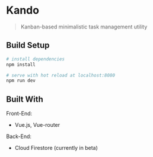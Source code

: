# Kando

> Kanban-based minimalistic task management utility

## Build Setup

``` bash
# install dependencies
npm install

# serve with hot reload at localhost:8080
npm run dev
```

## Built With
Front-End:
  - Vue.js, Vue-router
  
Back-End:
  - Cloud Firestore (currently in beta)
